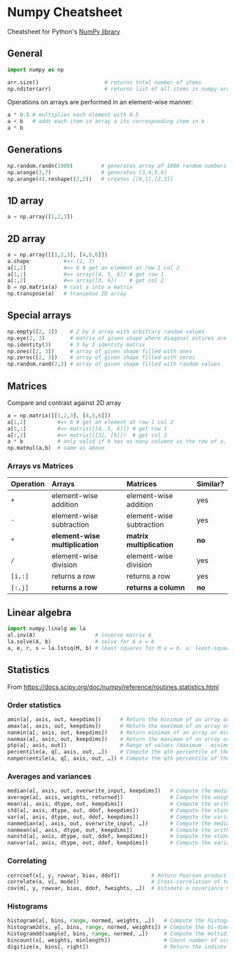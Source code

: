 # Numpy Cheatsheet
Cheatsheet for Python's [NumPy library](http://www.numpy.org/)

## General
```py
import numpy as np
```
```py
arr.size()                     # returns total number of items
np.nditer(arr)                 # returns list of all items in numpy array arr
```
Operations on arrays are performed in an element-wise manner:
```py
a * 0.5 # multiplies each element with 0.5
a + b   # adds each item in array a its corresponding item in b
a * b
```

## Generations
```py
np.random.randn(1000)         # generates array of 1000 random numbers 
np.arange(3,7)                # generates [3,4,5,6]
np.arange(4).reshape((2,2))   # creates [[0,1],[2,3]]
```

## 1D array
```py
a = np.array([1,2,3])
```
## 2D array
```py
a = np.array([[1,2,3], [4,5,6]])
a.shape           #=> (2, 3)
a[1,2]            #=> 6 # get an element at row 1 col 2
a[1,:]            #=> array([4, 5, 6]) # get row 1
a[:,2]            #=> array([3, 6])    # get col 2
b = np.matrix(a)  # cast a into a matrix
np.transpose(a)   # transpose 2D array
```

## Special arrays
```py
np.empty([2, 3])    # 2 by 3 array with arbitrary random values
np.eye(2, 3)        # matrix of given shape where diagonal entires are 1 and everything else 0
np.identity(3)      # 3 by 3 identity matrix
np.ones([2, 3])     # array of given shape filled with ones
np.zeros([2, 3])    # array of given shape filled with zeros
np.random.rand(2,3) # array of given shape filled with random values
```

## Matrices
Compare and contrast against 2D array
```py
a = np.matrix([[1,2,3], [4,5,6]])
a[1,2]          #=> 6 # get an element at row 1 col 2
a[1,:]          #=> matrix([[4, 5, 6]]) # get row 1
a[:,2]          #=> matrix([[3], [6]])  # get col 2
a * b           # only valid if b has as many columns as the row of a, else error will be thrown
np.matmul(a,b)  # same as above
```
### Arrays vs Matrices
| Operation | Arrays                          | Matrices                  | Similar? |
|-----------|:--------------------------------|:--------------------------|----------|
| `+`       | element-wise addition           | element-wise addition     | yes      |
| `-`       | element-wise subtraction        | element-wise subtraction  | yes      |
| `*`       | **element-wise multiplication** | **matrix multiplication** | **no**   |
| `/`       | element-wise division           | element-wise division     | yes      |
| `[i,:]`   | returns a row                   | returns a row             | yes      |
| `[:,j]`   | **returns a row**               | **returns a column**      | **no**   |

## Linear algebra
```py
import numpy.linalg as la
al.inv(A)                   # inverse matrix A
la.solve(A, b)              # solve for A x = b
a, e, r, s = la.lstsq(M, b) # least squares for M a = b. a: least-square solution, e: residue or error, r: rank of a, s: singular values of a
```

## Statistics
From https://docs.scipy.org/doc/numpy/reference/routines.statistics.html
### Order statistics
```py
amin(a[, axis, out, keepdims])      # Return the minimum of an array or minimum along an axis.
amax(a[, axis, out, keepdims])      # Return the maximum of an array or maximum along an axis.
nanmin(a[, axis, out, keepdims])    # Return minimum of an array or minimum along an axis, ignoring any NaNs.
nanmax(a[, axis, out, keepdims])    # Return the maximum of an array or maximum along an axis, ignoring any NaNs.
ptp(a[, axis, out])                 # Range of values (maximum - minimum) along an axis.
percentile(a, q[, axis, out, …])    # Compute the qth percentile of the data along the specified axis.
nanpercentile(a, q[, axis, out, …]) # Compute the qth percentile of the data along the specified axis, while ignoring nan values.
```

### Averages and variances
```py
median(a[, axis, out, overwrite_input, keepdims])   # Compute the median along the specified axis.
average(a[, axis, weights, returned])               # Compute the weighted average along the specified axis.
mean(a[, axis, dtype, out, keepdims])               # Compute the arithmetic mean along the specified axis.
std(a[, axis, dtype, out, ddof, keepdims])          # Compute the standard deviation along the specified axis.
var(a[, axis, dtype, out, ddof, keepdims])          # Compute the variance along the specified axis.
nanmedian(a[, axis, out, overwrite_input, …])       # Compute the median along the specified axis, while ignoring NaNs.
nanmean(a[, axis, dtype, out, keepdims])            # Compute the arithmetic mean along the specified axis, ignoring NaNs.
nanstd(a[, axis, dtype, out, ddof, keepdims])       # Compute the standard deviation along the specified axis, while ignoring NaNs.
nanvar(a[, axis, dtype, out, ddof, keepdims])       # Compute the variance along the specified axis, while ignoring NaNs.
```

### Correlating
```py
corrcoef(x[, y, rowvar, bias, ddof])          # Return Pearson product-moment correlation coefficients.
correlate(a, v[, mode])                       # Cross-correlation of two 1-dimensional sequences.
cov(m[, y, rowvar, bias, ddof, fweights, …])  # Estimate a covariance matrix, given data and weights.
```

### Histograms
```py
histogram(a[, bins, range, normed, weights, …])   # Compute the histogram of a set of data.
histogram2d(x, y[, bins, range, normed, weights]) # Compute the bi-dimensional histogram of two data samples.
histogramdd(sample[, bins, range, normed, …])     # Compute the multidimensional histogram of some data.
bincount(x[, weights, minlength])                 # Count number of occurrences of each value in array of non-negative ints.
digitize(x, bins[, right])                        # Return the indices of the bins to which each value in input array belongs.
```
